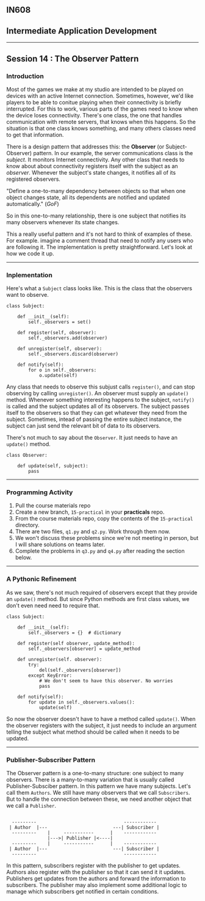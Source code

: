 ## IN608
## Intermediate Application Development
---

## Session 14 :  The Observer Pattern

### Introduction

Most of the games we make at my studio are intended to be played on devices with an active Internet connection. Sometimes, however, we'd like players to be able to conitue playing when their connectivity is briefly interrupted. For this to work, various parts of the games need to know when the device loses connectivity. There's one class, the one that handles communication with remote servers, that knows when this happens. So the situation is that one class knows something, and many others classes need to get that information.

There is a design pattern that addresses this: the **Observer** (or Subject-Observer) pattern. In our example, the server communications class is the *subject*. It monitors Internet connectivity. Any other class that needs to know about about connectivity registers itself with the subject as an *observer*. Whenever the subject's state changes, it notifies all of its registered observers.

"Define a one-to-many dependency between objects so that when one object changes state, all its dependents are notified and updated automatically." (*GoF*)

So in this one-to-many relationship, there is one subject that notifies its many observers whenever its state changes.

This a really useful pattern and it's not hard to think of examples of these. For example. imagine a comment thread that need to notify any users who are following it. The implementation is pretty straightforward. Let's look at how we code it up.

---
### Inplementation

Here's what a `Subject` class looks like. This is the class that the observers want to observe.

```
class Subject:

    def __init__(self):
        self._observers = set()

    def register(self, observer):
        self._observers.add(observer)

    def unregister(self, observer):
        self._observers.discard(observer)

    def notify(self):
        for o in self._observers:
            o.update(self)
```
Any class that needs to observe this subjust calls `register()`, and can stop observing by calling `unregister()`. An observer must supply an `update()` method. Whenever something interesting happens to the subject, `notify()` is called and the subject updates all of its observers. The subject passes itself to the observers so that they can get whatever they need from the subject.  Sometimes, intead of passing the entire subject instance, the subject can just send the relevant bit of data to its observers.

There's not much to say about the `Observer`. It just needs to have an `update()` method.

```
class Observer:

    def update(self, subject):
        pass
```        


---

### Programming Activity
  1. Pull the course materials repo
  2. Create a new branch, `15-practical` in your **practicals** repo.
  3. From the course materials repo, copy the contents of the `15-practical` directory.
  4. There are two files, `q1.py` and `q2.py`. Work through them now.
  5. We won't discuss these problems since we're not meeting in person, but I will share solutions on teams later.
  6. Complete the problems in `q3.py` and `q4.py` after reading the section below.

---

### A Pythonic Refinement

As we saw, there's not much required of observers except that they provide an `update()` method. But since Python methods are first
class values, we don't even need need to require that. 

```
class Subject:

    def __init__(self):
        self._observers = {}  # dictionary

    def register(self observer, update_method):
        self._observers[observer] = update_method

    def unregister(self. observer):
        try:
            del(self._observers[observer])
        except KeyError:
            # We don't seem to have this observer. No worries
            pass
    
    def notify(self):
        for update in self._observers.values():
            update(self)
```

So now the observer doesn't have to have a method called `update()`. When the observer registers with the subject, it just needs to include an argument telling the subject what method should be called when it needs to be updated.

---
### Publisher-Subscriber Pattern
The Observer pattern is a one-to-many structure: one subject to many observers. There is a many-to-many variation that is usually called Publisher-Subsciber pattern.  In this pattern we have many subjects. Let's call them `Authors`.  We still have many observers that we call `Subscribers`. But to handle the connection between these, we need another object that we call a `Publisher`.

```

  ---------                                ------------
 | Author  |---                        ---| Subscriber |
  ---------    |     -----------      |    ------------
               |--->| Publisher |<----|
  ---------    |     -----------      |    ------------
 | Author  |---                        ---| Subscriber |
  ---------                                ------------
```

In this pattern, subscribers register with the publisher to get updates.  Authors also register with the publisher so that it can send it it updates. Publishers get updates from the authors and forward the information to subscribers. The publisher may also implement some additional logic to manage which subscribers get notified in certain conditions.

